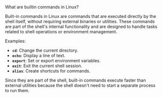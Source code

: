What are builtin commands in Linux?

Built-in commands in Linux are commands that are executed directly by the shell itself, without requiring external binaries or utilities. These commands are part of the shell's internal functionality and are designed to handle tasks related to shell operations or environment management.

Examples:

- **`cd`**: Change the current directory.
- **`echo`**: Display a line of text.
- **`export`**: Set or export environment variables.
- **`exit`**: Exit the current shell session.
- **`alias`**: Create shortcuts for commands.

Since they are part of the shell, built-in commands  execute faster than external utilities because the shell doesn't need to start a separate process to run them.
